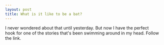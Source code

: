 ```yaml
---
layout: post
title: What is it like to be a bat? 
---
```

<p>I never wondered about that until yesterday. But now I have the perfect hook for one of the stories that's been swimming around in my head. Follow the link. </p>
